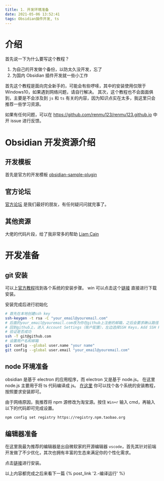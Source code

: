 ```yaml
---
title: 1. 开发环境准备
date: 2021-05-06 13:52:41
tags: Obsidian插件开发, ts
---
```


# 介绍

首先说一下为什么要写这个教程？

1. 为自己的开发做个备份，以防太久没开发，忘了
2. 为国内 Obsidian 插件开发就一些小工作

首先这个教程是面向完全新手的，可能会有些啰嗦，其中的安装使用仅限于 Windows10，如果遇到网络问题，请自行解决。
其次，这个教程也不会面面俱到，主要是不会涉及到 `js` 和 `ts` 有关的内容，因为知识点实在太多，我这里只会推荐一些学习资源。

如果有任何问题，可以在 https://github.com/renmu123/renmu123.github.io 中开 issue 进行反馈。

# Obsidian 开发资源介绍

## 开发模板

首先是官方的开发模板 [obsidian-sample-plugin](https://github.com/obsidianmd/obsidian-sample-plugin)

## 官方论坛

[官方论坛](https://forum.obsidian.md/) 是我们最好的朋友，有任何疑问问就完事了。

## 其他资源

大佬的代码片段，给了我非常多的帮助 [Liam Cain](https://liamca.in/hello)

# 开发准备

## git 安装

可以上[官方教程](https://git-scm.com/book/zh/v2/%E8%B5%B7%E6%AD%A5-%E5%AE%89%E8%A3%85-Git)找到各个系统的安装步骤。
win 可以点击这个[链接](https://git-scm.com/download/win) 直接进行下载安装。

安装完成后进行初始化

```bash
# 首先在本地创建ssh key
ssh-keygen -t rsa -C "your_email@youremail.com"
# 后面的your_email@youremail.com改为你在github上注册的邮箱，之后会要求确认路径和输入密码，我们这使用默认的一路回车就行。成功的话会在~/下生成.ssh文件夹，进去，打开id_rsa.pub，复制里面的key。
# 回到github上，进入 Account Settings（账户配置），左边选择SSH Keys，Add SSH Key,title随便填，粘贴在你电脑上生成的key。
# 验证是否成功
ssh -T git@github.com
# 设置用户名和邮箱
git config --global user.name "your name"
git config --global user.email "your_email@youremail.com"
```

## node 环境准备

obsidian 是基于 electron 的应用程序，而 electron 又是基于 node.js。
在这里 node.js 主要用于将 ts 代码编译成 js。
[在这里](https://nodejs.org/en/download/) 你可以找个各个系统的安装教程，按照要求安装即可。

由于网络原因，我推荐将 npm 源修改为淘宝源。按住 `Win+r` 输入 cmd，再输入以下的代码即可完成设置。

```bash
npm config set registry https://registry.npm.taobao.org
```

## 编辑器准备

在这里我最为推荐的编辑器是出自微软家的开源编辑器 `vscode`，首先其针对前端开发做了不少优化，其次也拥有丰富的生态来满足你的个性化需求。

点击[链接](https://code.visualstudio.com/)进行安装。

以上内容都完成之后来看下一篇 {% post_link '2.-编译运行' %}
